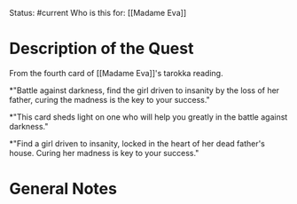 Status: #current
Who is this for: [[Madame Eva]]

# Description of the Quest
 From the fourth card of [[Madame Eva]]'s tarokka reading. 

*"Battle against darkness, find the girl driven to insanity by the loss of her father, curing the madness is the key to your success." 

*"This card sheds light on one who will help you greatly in the battle against darkness."

*"Find a girl driven to insanity, locked in the heart of her dead father's house. Curing her madness is key to your success."

# General Notes

